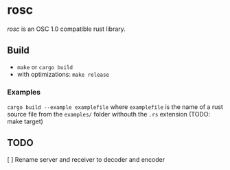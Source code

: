 # rosc

*rosc* is an OSC 1.0 compatible rust library.

## Build

- `make` or `cargo build`
- with optimizations: `make release`

### Examples

`cargo build --example examplefile` where `examplefile` is the name of a rust source file from the `examples/` folder withouth the `.rs` extension (TODO: make target)

## TODO

[ ] Rename server and receiver to decoder and encoder